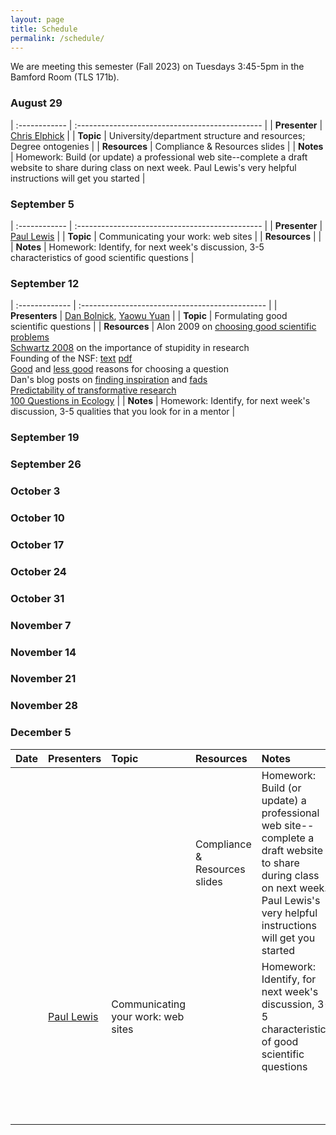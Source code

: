 ```yaml
---
layout: page
title: Schedule
permalink: /schedule/
---
```


We are meeting this semester (Fall 2023) on Tuesdays 3:45-5pm in the Bamford Room (TLS 171b).

### August 29    

| :------------ | :---------------------------------------------- |
| **Presenter** | [Chris Elphick](https://elphick.lab.uconn.edu/) |
| **Topic**     | University/department structure and resources; Degree ontogenies |
| **Resources** | Compliance & Resources slides |
| **Notes**     | Homework: Build (or update) a professional web site--complete a draft website to share during class on next week. Paul Lewis's very helpful instructions will get you started |

### September 5  

| :------------ | :---------------------------------------------- |
| **Presenter** | [Paul Lewis](https://phylogeny.uconn.edu/) |
| **Topic**     | Communicating your work: web sites |
| **Resources** | |
| **Notes**     | Homework: Identify, for next week's discussion, 3-5 characteristics of good scientific questions |

### September 12 

| :------------- | :---------------------------------------------- |
| **Presenters** | [Dan Bolnick](https://bolnicklab.wordpress.com/), [Yaowu Yuan](https://monkeyflower.uconn.edu/) |
| **Topic**      | Formulating good scientific questions |
| **Resources**  | Alon 2009 on [choosing good scientific problems](http://www.sciencedirect.com/science/article/pii/S1097276509006418) <br>[Schwartz 2008](http://dx.doi.org/10.1242/jcs.033340) on the importance of stupidity in research <br>Founding of the NSF: [text](https://www.nsf.gov/od/lpa/nsf50/vbush1945.htm) [pdf](https://archive.org/details/scienceendlessfr00unit) <br>[Good](https://dynamicecology.wordpress.com/2012/10/20/advice-good-reasons-for-choosing-a-research-project-plus-some-bad-ones/) and [less good](https://dynamicecology.wordpress.com/2011/06/03/advice-weak-reasons-for-choosing-a-research-project/) reasons for choosing a question <br>Dan's blog posts on [finding inspiration](https://ecoevoevoeco.blogspot.com/2019/09/inspiration.html) and [fads](https://ecoevoevoeco.blogspot.com/2019/09/fads.html)<br>[Predictability of transformative research](https://doi.org/10.1016/j.tree.2017.08.012)<br>[100 Questions in Ecology](https:doi.org/10.1111/1365-2745.12025) |
| **Notes**      | Homework: Identify, for next week's discussion, 3-5 qualities that you look for in a mentor |

### September 19 

### September 26 

### October 3    

### October 10   

### October 17   

### October 24   

### October 31   

### November 7   

### November 14  

### November 21  

### November 28  

### December 5   


| Date         | Presenters                                      | Topic | Resources | Notes |
| :----------- | :---------------------------------------------- | :---- | :-------- | :---- |
| | |  | Compliance & Resources slides | Homework: Build (or update) a professional web site--complete a draft website to share during class on next week. Paul Lewis's very helpful instructions will get you started |
| | [Paul Lewis](https://phylogeny.uconn.edu)       | Communicating your work: web sites | | Homework: Identify, for next week's discussion, 3-5 characteristics of good scientific questions |
| | []()
| |
| |
| |
| |
| |
| |
| |
| |
| |
| |
| |
| |
